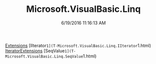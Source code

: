 ﻿---
title: Microsoft.VisualBasic.Linq
date: 6/19/2016 11:16:13 AM
---

[Extensions](T-Microsoft.VisualBasic.Linq.Extensions.html)
[IIterator`1](T-Microsoft.VisualBasic.Linq.IIterator`1.html)
[IteratorExtensions](T-Microsoft.VisualBasic.Linq.IteratorExtensions.html)
[SeqValue`1](T-Microsoft.VisualBasic.Linq.SeqValue`1.html)
